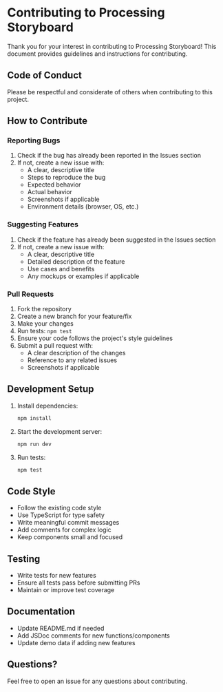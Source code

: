 # Contributing to Processing Storyboard

Thank you for your interest in contributing to Processing Storyboard! This document provides guidelines and instructions for contributing.

## Code of Conduct

Please be respectful and considerate of others when contributing to this project.

## How to Contribute

### Reporting Bugs

1. Check if the bug has already been reported in the Issues section
2. If not, create a new issue with:
   - A clear, descriptive title
   - Steps to reproduce the bug
   - Expected behavior
   - Actual behavior
   - Screenshots if applicable
   - Environment details (browser, OS, etc.)

### Suggesting Features

1. Check if the feature has already been suggested in the Issues section
2. If not, create a new issue with:
   - A clear, descriptive title
   - Detailed description of the feature
   - Use cases and benefits
   - Any mockups or examples if applicable

### Pull Requests

1. Fork the repository
2. Create a new branch for your feature/fix
3. Make your changes
4. Run tests: `npm test`
5. Ensure your code follows the project's style guidelines
6. Submit a pull request with:
   - A clear description of the changes
   - Reference to any related issues
   - Screenshots if applicable

## Development Setup

1. Install dependencies:

   ```bash
   npm install
   ```

2. Start the development server:

   ```bash
   npm run dev
   ```

3. Run tests:
   ```bash
   npm test
   ```

## Code Style

- Follow the existing code style
- Use TypeScript for type safety
- Write meaningful commit messages
- Add comments for complex logic
- Keep components small and focused

## Testing

- Write tests for new features
- Ensure all tests pass before submitting PRs
- Maintain or improve test coverage

## Documentation

- Update README.md if needed
- Add JSDoc comments for new functions/components
- Update demo data if adding new features

## Questions?

Feel free to open an issue for any questions about contributing.

